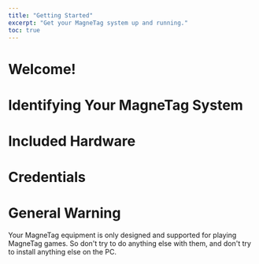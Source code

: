```yaml
---
title: "Getting Started"
excerpt: "Get your MagneTag system up and running."
toc: true
---
```


# Welcome!

# Identifying Your MagneTag System

# Included Hardware

# Credentials

# General Warning

Your MagneTag equipment is only designed and supported for playing MagneTag games. So don't try to do anything else with them, and don't try to install anything else on the PC.
